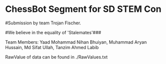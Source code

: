 # ChessBot Segment for SD STEM Con

#Submission by team Trojan Fischer.

#We believe in the equality of 'Stalemates'###

Team Members: Yaad Mohammad Nihan Bhuiyan, Muhammad Aryan Hussain, Md Sifat Ullah, Tanzim Ahmed Labib 

RawValue of data can be found in ./RawValues.txt